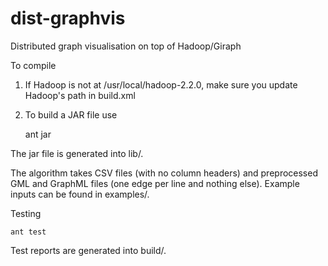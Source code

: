 dist-graphvis
=============

Distributed graph visualisation on top of Hadoop/Giraph

To compile

1. If Hadoop is not at /usr/local/hadoop-2.2.0, make sure you update Hadoop's path in build.xml

2. To build a JAR file use

    ant jar

The jar file is generated into lib/.

The algorithm takes CSV files (with no column headers) and preprocessed GML
and GraphML files (one edge per line and nothing else). Example inputs can be found in examples/.

Testing

	ant test

Test reports are generated into build/.